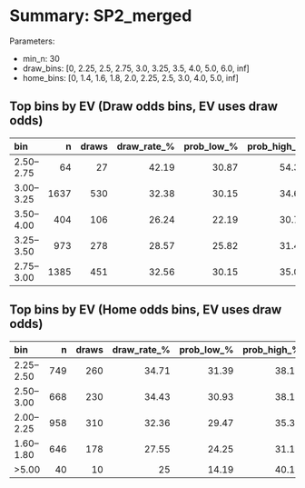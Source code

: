 # Summary: SP2_merged

Parameters:
- min_n: 30
- draw_bins: [0, 2.25, 2.5, 2.75, 3.0, 3.25, 3.5, 4.0, 5.0, 6.0, inf]
- home_bins: [0, 1.4, 1.6, 1.8, 2.0, 2.25, 2.5, 3.0, 4.0, 5.0, inf]

## Top bins by EV (Draw odds bins, EV uses draw odds)
| bin       |    n |   draws |   draw_rate_% |   prob_low_% |   prob_high_% |   avg_draw_odds |   ev_est | enough_n   |
|:----------|-----:|--------:|--------------:|-------------:|--------------:|----------------:|---------:|:-----------|
| 2.50–2.75 |   64 |      27 |         42.19 |        30.87 |         54.39 |           2.715 |   0.1452 | True       |
| 3.00–3.25 | 1637 |     530 |         32.38 |        30.15 |         34.68 |           3.156 |   0.0217 | True       |
| 3.50–4.00 |  404 |     106 |         26.24 |        22.19 |         30.74 |           3.73  |  -0.0212 | True       |
| 3.25–3.50 |  973 |     278 |         28.57 |        25.82 |         31.49 |           3.384 |  -0.0331 | True       |
| 2.75–3.00 | 1385 |     451 |         32.56 |        30.15 |         35.08 |           2.95  |  -0.0395 | True       |

## Top bins by EV (Home odds bins, EV uses draw odds)
| bin       |   n |   draws |   draw_rate_% |   prob_low_% |   prob_high_% |   avg_home_odds |   avg_draw_odds |   ev_est | enough_n   |
|:----------|----:|--------:|--------------:|-------------:|--------------:|----------------:|----------------:|---------:|:-----------|
| 2.25–2.50 | 749 |     260 |         34.71 |        31.39 |         38.19 |           2.4   |           3.039 |   0.0549 | True       |
| 2.50–3.00 | 668 |     230 |         34.43 |        30.93 |         38.11 |           2.747 |           3.006 |   0.0349 | True       |
| 2.00–2.25 | 958 |     310 |         32.36 |        29.47 |         35.39 |           2.145 |           3.115 |   0.008  | True       |
| 1.60–1.80 | 646 |     178 |         27.55 |        24.25 |         31.12 |           1.72  |           3.456 |  -0.0477 | True       |
| >5.00     |  40 |      10 |         25    |        14.19 |         40.19 |           6.15  |           3.796 |  -0.0511 | True       |